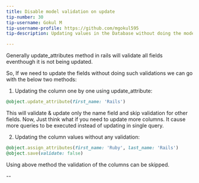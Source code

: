 ```yaml
---
title: Disable model validation on update
tip-number: 30
tip-username: Gokul M
tip-username-profile: https://github.com/mgokul595
tip-description: Updating values in the Database without doing the model validation

---
```





Generally update_attributes method in rails will validate all fields eventhough it is not being updated.

So, If we need to update the fields without doing such validations we can go with the below two methods:

1. Updating the column one by one using update_attribute:

```ruby
@object.update_attribute(first_name: 'Rails')
```

This will validate & update only the name field and skip validation for other fields. 
Now, Just think what if you need to update more columns. It cause more queries to be executed instead of updating in single query.

2. Updating the column values without any validation:

```ruby
@object.assign_attributes(first_name: 'Ruby', last_name: 'Rails')
@object.save(validate: false)

```

Using above method the validation of the columns can be skipped.

--
